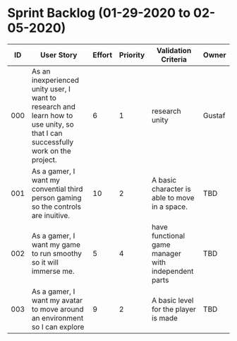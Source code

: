 # Sprint Backlog (01-29-2020 to 02-05-2020)

| ID | User Story | Effort | Priority | Validation Criteria | Owner |
|----|------------|--------|----------|---------------------|-------|
| 000 | As an inexperienced unity user, I want to research and learn how to use unity, so that I can successfully work on the project. | 6 | 1 | research unity | Gustaf |
| 001 | As a gamer, I want my convential third person gaming so the controls are inuitive. | 10 | 2 | A basic character is able to move in a space. | TBD |
| 002 | As a gamer, I want my game to run smoothy so it will immerse me. | 5 | 4 | have functional game manager with independent parts | TBD |
| 003 | As a gamer, I want my avatar to move around an environment so I can explore | 9 | 2 | A basic level for the player is made | TBD |

